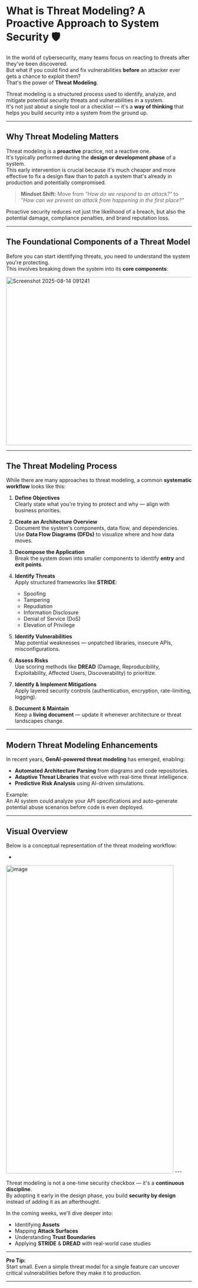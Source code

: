 # What is Threat Modeling? A Proactive Approach to System Security 🛡️

In the world of cybersecurity, many teams focus on reacting to threats after they've been discovered.  
But what if you could find and fix vulnerabilities **before** an attacker ever gets a chance to exploit them?  
That's the power of **Threat Modeling**.

Threat modeling is a structured process used to identify, analyze, and mitigate potential security threats and vulnerabilities in a system.  
It's not just about a single tool or a checklist — it's a **way of thinking** that helps you build security into a system from the ground up.

---

## Why Threat Modeling Matters

Threat modeling is a **proactive** practice, not a reactive one.  
It's typically performed during the **design or development phase** of a system.  
This early intervention is crucial because it's much cheaper and more effective to fix a design flaw than to patch a system that's already in production and potentially compromised.

> **Mindset Shift:** Move from *"How do we respond to an attack?"* to *"How can we prevent an attack from happening in the first place?"*

Proactive security reduces not just the likelihood of a breach, but also the potential damage, compliance penalties, and brand reputation loss.

---

## The Foundational Components of a Threat Model

Before you can start identifying threats, you need to understand the system you're protecting.  
This involves breaking down the system into its **core components**:

<img width="1542" height="456" alt="Screenshot 2025-08-14 091241" src="https://github.com/user-attachments/assets/0deb96d9-202b-46b4-ae74-ce7af8a182c1" />



---

## The Threat Modeling Process

While there are many approaches to threat modeling, a common **systematic workflow** looks like this:

1. **Define Objectives**  
   Clearly state what you're trying to protect and why — align with business priorities.

2. **Create an Architecture Overview**  
   Document the system's components, data flow, and dependencies.  
   Use **Data Flow Diagrams (DFDs)** to visualize where and how data moves.

3. **Decompose the Application**  
   Break the system down into smaller components to identify **entry** and **exit points**.

4. **Identify Threats**  
   Apply structured frameworks like **STRIDE**:  
   - Spoofing  
   - Tampering  
   - Repudiation  
   - Information Disclosure  
   - Denial of Service (DoS)  
   - Elevation of Privilege  

5. **Identify Vulnerabilities**  
   Map potential weaknesses — unpatched libraries, insecure APIs, misconfigurations.

6. **Assess Risks**  
   Use scoring methods like **DREAD** (Damage, Reproducibility, Exploitability, Affected Users, Discoverability) to prioritize.

7. **Identify & Implement Mitigations**  
   Apply layered security controls (authentication, encryption, rate-limiting, logging).

8. **Document & Maintain**  
   Keep a **living document** — update it whenever architecture or threat landscapes change.

---

## Modern Threat Modeling Enhancements

In recent years, **GenAI-powered threat modeling** has emerged, enabling:
- **Automated Architecture Parsing** from diagrams and code repositories.
- **Adaptive Threat Libraries** that evolve with real-time threat intelligence.
- **Predictive Risk Analysis** using AI-driven simulations.

Example:  
An AI system could analyze your API specifications and auto-generate potential abuse scenarios before code is even deployed.

---

## Visual Overview

Below is a conceptual representation of the threat modeling workflow:

-
<img width="454" height="836" alt="image" src="https://github.com/user-attachments/assets/c2922aea-eb9a-42c2-8448-0c0cdf1770fe" />
---

Threat modeling is not a one-time security checkbox — it's a **continuous discipline**.  
By adopting it early in the design phase, you build **security by design** instead of adding it as an afterthought.

In the coming weeks, we'll dive deeper into:
- Identifying **Assets**
- Mapping **Attack Surfaces**
- Understanding **Trust Boundaries**
- Applying **STRIDE** & **DREAD** with real-world case studies

---

**Pro Tip:**  
Start small. Even a simple threat model for a single feature can uncover critical vulnerabilities before they make it to production.

---




